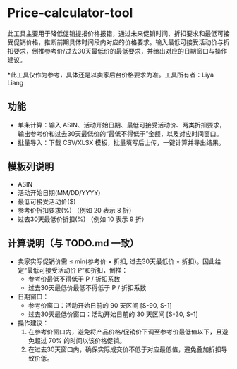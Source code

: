 # Price-calculator-tool
此工具主要用于降低促销提报价格报错，通过未来促销时间、折扣要求和最低可接受促销价格，推断前期具体时间段内对应的价格要求。输入最低可接受活动价与折扣要求，倒推参考价/过去30天最低价的最低要求，并给出对应的日期窗口与操作建议。

*此工具仅作为参考，具体还是以卖家后台价格要求为准。工具所有者：Liya Liang

## 功能
- 单条计算：输入 ASIN、活动开始日期、最低可接受活动价、两类折扣要求，输出参考价和过去30天最低价的“最低不得低于”金额，以及对应时间窗口。
- 批量导入：下载 CSV/XLSX 模板，批量填写后上传，一键计算并导出结果。

## 模板列说明
- ASIN
- 活动开始日期(MM/DD/YYYY)
- 最低可接受活动价($)
- 参考价折扣要求(%) （例如 20 表示 8 折）
- 过去30天最低价折扣(%) （例如 10 表示 9 折）

## 计算说明（与 TODO.md 一致）
- 卖家实际促销价需 ≤ min(参考价 × 折扣, 过去30天最低价 × 折扣)。因此给定“最低可接受活动价 P”和折扣，倒推：
  - 参考价最低不得低于 P / 折扣系数
  - 过去30天最低价最低不得低于 P / 折扣系数
- 日期窗口：
  - 参考价窗口：活动开始日前的 90 天区间 [S-90, S-1]
  - 过去30天最低价窗口：活动开始日前的 30 天区间 [S-30, S-1]
- 操作建议：
  1) 在参考价窗口内，避免将产品价格/促销价下调至参考价最低值以下，且避免超过 70% 的时间以该价格促销。
  2) 在过去30天窗口内，确保实际成交价不低于对应最低值，避免叠加折扣导致价低。
